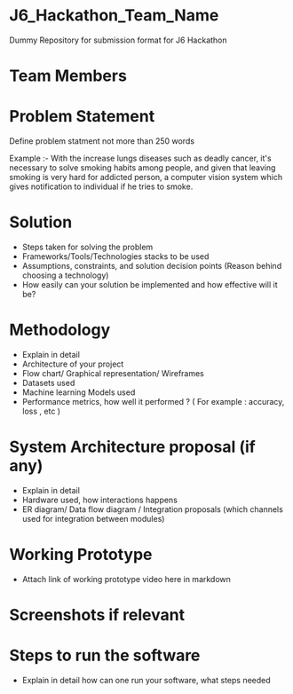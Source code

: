 # J6_Hackathon_Team_Name
Dummy Repository for submission format for J6 Hackathon

# Team Members 

# Problem Statement

Define problem statment not more than 250 words

Example :- With the increase lungs diseases such as deadly cancer, it's necessary to solve smoking habits among people, and given that leaving smoking is very hard for addicted person, a computer vision system which gives notification to individual if he tries to smoke.

# Solution

* Steps taken for solving the problem 
* Frameworks/Tools/Technologies stacks to be used
* Assumptions, constraints, and solution decision points (Reason behind choosing a technology)
* How easily can your solution be implemented and how effective will it be?

# Methodology 

* Explain in detail
* Architecture of your project
* Flow chart/ Graphical representation/  Wireframes
* Datasets used 
* Machine learning Models used
* Performance metrics, how well it performed ? ( For example : accuracy, loss , etc )

# System Architecture proposal (if any)

* Explain in detail
* Hardware used, how interactions happens
* ER diagram/  Data flow diagram / Integration proposals (which channels used for integration between modules)


# Working Prototype

* Attach link of working prototype video here in markdown

# Screenshots if relevant

# Steps to run the software

* Explain in detail how can one run your software, what steps needed
